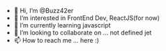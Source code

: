 - 👋 Hi, I’m @Buzz42er
- 👀 I’m interested in FrontEnd Dev, ReactJS(for now)
- 🌱 I’m currently learning javascript
- 💞️ I’m looking to collaborate on ... not defined jet
- 📫 How to reach me ... here :)

<!---
Buzz42er/Buzz42er is a ✨ special ✨ repository because its `README.md` (this file) appears on your GitHub profile.
You can click the Preview link to take a look at your changes.
--->
